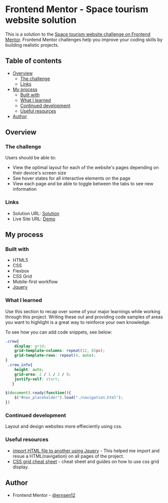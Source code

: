 # Frontend Mentor - Space tourism website solution

This is a solution to the [Space tourism website challenge on Frontend Mentor](https://www.frontendmentor.io/challenges/space-tourism-multipage-website-gRWj1URZ3). Frontend Mentor challenges help you improve your coding skills by building realistic projects. 

## Table of contents

- [Overview](#overview)
  - [The challenge](#the-challenge)
  - [Links](#links)
- [My process](#my-process)
  - [Built with](#built-with)
  - [What I learned](#what-i-learned)
  - [Continued development](#continued-development)
  - [Useful resources](#useful-resources)
- [Author](#author)

## Overview

### The challenge

Users should be able to:

- View the optimal layout for each of the website's pages depending on their device's screen size
- See hover states for all interactive elements on the page
- View each page and be able to toggle between the tabs to see new information

### Links
- Solution URL: [Solution](https://github.com/ernsen12/Space-tourism-multi-page-website.)
- Live Site URL: [Demo](https://ernsen12.github.io/Space-tourism-multi-page-website./)

## My process

### Built with

- HTML5
- CSS
- Flexbox
- CSS Grid
- Mobile-first workflow
- [Jquery](https://jquery.com/)

### What I learned

Use this section to recap over some of your major learnings while working through this project. Writing these out and providing code samples of areas you want to highlight is a great way to reinforce your own knowledge.

To see how you can add code snippets, see below:

```css - using css grid
.crew{
    display: grid;
    grid-template-columns: repeat(12, 65px);
    grid-template-rows: repeat(4, auto);
}    
 .crew_info{
    height: auto;
    grid-area: 2 / 1 / 2 / 8;
    justify-self: start;
   }
```
```js - loading or importing HTML file to another HTML file
$(document).ready(function(){
    $("#nav_placeholder").load("./navigation.html");
})
```

### Continued development

Layout and design websites more effieciently using css.

### Useful resources

- [import HTML file to another using Jquery](https://stackoverflow.com/questions/8988855/include-another-html-file-in-a-html-file) - This helped me import and resue a HTML(navigation) on all pages of the project.
- [CSS grid cheat sheet](https://css-tricks.com/snippets/css/complete-guide-grid/) - cheat sheet and guides on how to use css grid display.

## Author

- Frontend Mentor - [@ernsen12](https://www.frontendmentor.io/profile/ernsen12)

